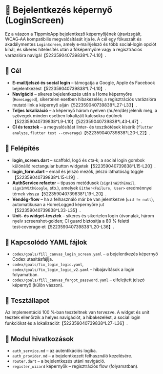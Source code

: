 # 🔐 Bejelentkezés képernyő (LoginScreen)

Ez a vászon a TippmixApp bejelentkező képernyőjének újravizsgált, WCAG‑AA kompatibilis megvalósítását írja le.  A cél egy fókuszált és akadálymentes `LoginScreen`, amely e‑mail/jelszó és több social‑login opciót kínál, és sikeres hitelesítés után a főképernyőre vagy a regisztrációs varázslóra navigál【522359040739838†L7-L10】.

## 🎯 Cél

- **E‑mail/jelszó és social login** – támogatja a Google, Apple és Facebook bejelentkezést【522359040739838†L7-L10】.
- **Navigáció** – sikeres bejelentkezés után a Home képernyőre (`HomeLogged`), sikertelen esetben hibakezelés; a regisztrációs varázslóra mutató link a képernyő alján【522359040739838†L27-L33】.
- **Teljes lokalizáció** – a képernyő három nyelven (hu/en/de) jelenik meg, a szövegek minden esetben lokalizált kulcsokra épülnek【522359040739838†L9-L10】【522359040739838†L43-L47】.
- **CI és tesztek** – a megvalósítást linter‑ és tesztkötések kísérik (`flutter analyze`, `flutter test --coverage`)【522359040739838†L20-L22】.

## 🧠 Felépítés

- **login_screen.dart** – scaffold, logó és cta‑k; a social login gombok különálló rectangular button widgetek【522359040739838†L15-L20】.
- **login_form.dart** – email és jelszó mezők, jelszó láthatóság toggle【522359040739838†L15-L19】.
- **AuthService refactor** – típusos metódusok (`signInWithEmail`, `signInWithGoogle`, stb.), amelyek `Either<Failure, User>` eredménnyel térnek vissza【522359040739838†L19-L20】.
- **Vendég‑flow** – ha a felhasználó már be van jelentkezve (`uid != null`), automatikusan a HomeLogged képernyőre jut【522359040739838†L33-L35】.
- **Unit- és widget‑tesztek** – sikeres és sikertelen login útvonalak, három nyelv screenshot‑golden; CI guard biztosítja a 80 % feletti test‑coverage‑et【522359040739838†L20-L36】.

## 📄 Kapcsolódó YAML fájlok

- `codex/goals/fill_canvas_login_screen.yaml` – a bejelentkezés képernyő Codex utasításfájlja.
- `codex/goals/fix_login_logic.yaml`, `codex/goals/fix_login_logic_v2.yaml` – hibajavítások a login folyamatban.
- `codex/goals/fill_canvas_forgot_password.yaml` – elfelejtett jelszó képernyő (külön vászon).

## 🧪 Tesztállapot

Az implementáció 100 %‑ban teszteltnek van tervezve.  A widget és unit tesztek ellenőrzik a helyes navigációt, a hibakezelést, a social login funkciókat és a lokalizációt【522359040739838†L27-L36】.

## 📎 Modul hivatkozások

- `auth_service.md` – az autentikációs logika.
- `auth_provider.md` – a bejelentkezett felhasználó kezelésére.
- `router.dart` – a bejelentkezés utáni navigáció.
- `register_wizard` képernyők – regisztrációs flow (folyamatban).
